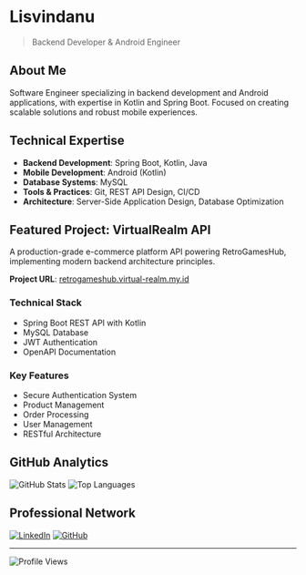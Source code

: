 # Lisvindanu
> Backend Developer & Android Engineer

## About Me
Software Engineer specializing in backend development and Android applications, with expertise in Kotlin and Spring Boot. Focused on creating scalable solutions and robust mobile experiences.

## Technical Expertise
- **Backend Development**: Spring Boot, Kotlin, Java
- **Mobile Development**: Android (Kotlin)
- **Database Systems**: MySQL
- **Tools & Practices**: Git, REST API Design, CI/CD
- **Architecture**: Server-Side Application Design, Database Optimization

## Featured Project: VirtualRealm API
A production-grade e-commerce platform API powering RetroGamesHub, implementing modern backend architecture principles.

**Project URL**: [retrogameshub.virtual-realm.my.id](https://retrogameshub.virtual-realm.my.id/)

### Technical Stack
- Spring Boot REST API with Kotlin
- MySQL Database
- JWT Authentication
- OpenAPI Documentation

### Key Features
- Secure Authentication System
- Product Management
- Order Processing
- User Management
- RESTful Architecture

## GitHub Analytics
![GitHub Stats](https://github-readme-stats.vercel.app/api?username=Lisvindanu&show_icons=true&theme=dark)
![Top Languages](https://github-readme-stats.vercel.app/api/top-langs/?username=Lisvindanu&layout=compact&theme=dark)

## Professional Network
[![LinkedIn](https://img.shields.io/badge/LinkedIn-0077B5?style=flat&logo=linkedin)](https://linkedin.com/in/yourprofile)
[![GitHub](https://img.shields.io/badge/GitHub-100000?style=flat&logo=github)](https://github.com/Lisvindanu)

---
![Profile Views](https://komarev.com/ghpvc/?username=Lisvindanu&color=blue&style=flat)
